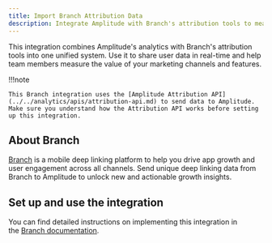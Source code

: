 ```yaml
---
title: Import Branch Attribution Data
description: Integrate Amplitude with Branch's attribution tools to measure the value of your marketing channels and product features to identify sources with the best user retention and engagement.
---
```


This integration combines Amplitude's analytics with Branch's attribution tools into one unified system. Use it to share user data in real-time and help team members measure the value of your marketing channels and features.

!!!note

    This Branch integration uses the [Amplitude Attribution API](../../analytics/apis/attribution-api.md) to send data to Amplitude. Make sure you understand how the Attribution API works before setting up this integration.

## About Branch

[Branch](https://branch.io/) is a mobile deep linking platform to help you drive app growth and user engagement across all channels. Send unique deep linking data from Branch to Amplitude to unlock new and actionable growth insights. 

## Set up and use the integration

You can find detailed instructions on implementing this integration in the [Branch documentation](https://help.branch.io/using-branch/docs/data-integration-implementation-guide#5-pass-idmetadata-to-branch-partner-specific).
